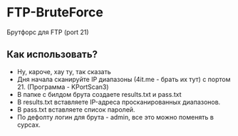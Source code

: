 # FTP-BruteForce
Брутфорс для FTP (port 21)
## Как использовать?
 - Ну, кароче, хау ту, так сказать
 - Дня начала сканируйте IP диапазоны (4it.me - брать их тут) с портом 21. (Программа - KPortScan3)
 - В папке с билдом брута создаете results.txt и pass.txt
 - В results.txt вставляете IP-адреса просканированных диапазонов.
 - В pass.txt вставляете список паролей.
 - По дефолту логин для брута - admin, все это можно поменять в сурсах.
